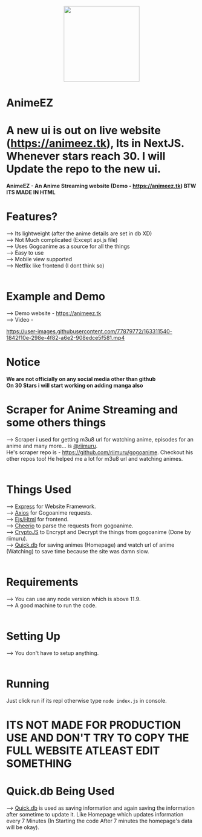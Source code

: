 <p align="center">
  <a href="https://heroku.com/deploy?template=https://github.com/FlameInDark-Team/AnimeEZ">
    <img src="https://img.shields.io/badge/Deploy%20To%20Heroku-blueviolet?style=for-the-badge&logo=heroku" width="200" />
  </a>

# AnimeEZ
# A new ui is out on live website (https://animeez.tk), Its in NextJS. Whenever stars reach 30. I will Update the repo to the new ui.
**AnimeEZ - An Anime Streaming website (Demo - https://animeez.tk) BTW ITS MADE IN HTML** <br>
# Features?
--> Its lightweight (after the anime details are set in db XD) <br>
--> Not Much complicated (Except api.js file) <br>
--> Uses Gogoanime as a source for all the things <br>
--> Easy to use <br>
--> Mobile view supported <br>
--> Netflix like frontend (I dont think so) <br> <br> 

# Example and Demo
--> Demo website - https://animeez.tk <br>
--> Video - 

https://user-images.githubusercontent.com/77879772/163311540-1842f10e-298e-4f82-a6e2-908edce5f581.mp4



# Notice 
**We are not officially on any social media other than github** <br>
**On 30 Stars i will start working on adding manga also**

# Scraper for Anime Streaming and some others things
--> Scraper i used for getting m3u8 url for watching anime, episodes for an anime and many more... is [@riimuru](https://github.com/riimuru).   
He's scraper repo is - https://github.com/riimuru/gogoanime. Checkout his other repos too! He helped me a lot for m3u8 url and watching animes. <br> <br> 

# Things Used
--> [Express](https://expressjs.com/en/starter/installing.html) for Website Framework. <br> 
--> [Axios](https://axios-http.com/docs/intro) for Gogoanime requests. <br> 
--> [Ejs/Html](https://ejs.co/#docs) for frontend. <br> 
--> [Cheerio](https://cheerio.js.org/) to parse the requests from gogoanime. <br> 
--> [CryptoJS](https://github.com/brix/crypto-js#readme) to Encrypt and Decrypt the things from gogoanime (Done by riimuru). <br> 
--> [Quick.db](https://quickdb.js.org/) for saving animes (Homepage) and watch url of anime (Watching) to save time because the site was damn slow. <br>  <br> 

# Requirements
--> You can use any node version which is above 11.9. <br> 
--> A good machine to run the code. <br>  <br> 



# Setting Up 
--> You don't have to setup anything. <br>  <br> 

# Running 
Just click run if its repl otherwise type `node index.js` in console. <br> 

# ITS NOT MADE FOR PRODUCTION USE AND DON'T TRY TO COPY THE FULL WEBSITE ATLEAST EDIT SOMETHING

# Quick.db Being Used 
--> [Quick.db](https://quickdb.js.org/) is used as saving information and again saving the information after sometime to update it. Like Homepage which updates information every 7 Minutes (In Starting the code After 7 minutes the homepage's data will be okay).
